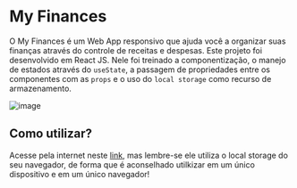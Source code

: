 # My Finances
O My Finances é um Web App responsivo que ajuda você a organizar suas finanças através do controle de receitas e despesas. Este projeto foi desenvolvido em React JS. Nele foi treinado a componentização, o manejo de estados através do `useState`, a passagem de propriedades entre os componentes com as `props` e o uso do `local storage` como recurso de armazenamento.

![image](https://user-images.githubusercontent.com/86852231/203431592-2126d606-2c89-48dc-a72c-a23f72733926.png)
## Como utilizar?
Acesse pela internet neste [link](https://myfinances-joaovba.netlify.app/), mas lembre-se ele utiliza o local storage do seu navegador, de forma que é aconselhado utilkizar em um único dispositivo e em um único navegador!
